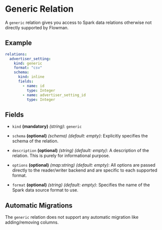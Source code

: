 # Generic Relation

A `generic` relation gives you access to Spark data relations otherwise not directly
supported by Flowman.

## Example

```yaml
relations:
  advertiser_setting:
    kind: generic
    format: "csv"
    schema:
      kind: inline
      fields:
        - name: id
          type: Integer
        - name: advertiser_setting_id
          type: Integer
```

## Fields
* `kind` **(mandatory)** *(string)*: `generic`

* `schema` **(optional)** *(schema)* *(default: empty)*:
  Explicitly specifies the schema of the relation.

* `description` **(optional)** *(string)* *(default: empty)*:
  A description of the relation. This is purely for informational purpose.

* `options` **(optional)** *(map:string)* *(default: empty)*:
  All options are passed directly to the reader/writer backend and are specific to each
  supported format.

* `format` **(optional)** *(string)* *(default: empty)*:
  Specifies the name of the Spark data source format to use. 


## Automatic Migrations
The `generic` relation does not support any automatic migration like adding/removing columns. 
